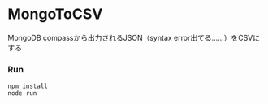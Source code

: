 # MongoToCSV
MongoDB compassから出力されるJSON（syntax error出てる……）をCSVにする

### Run
```
npm install
node run
```
